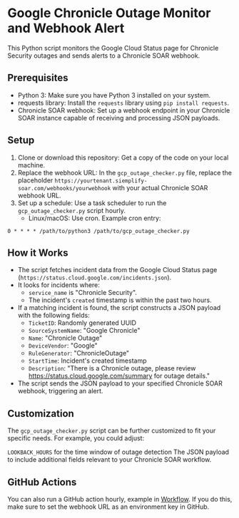 # Google Chronicle Outage Monitor and Webhook Alert

This Python script monitors the Google Cloud Status page for Chronicle Security outages and sends alerts to a Chronicle SOAR webhook.

## Prerequisites

* Python 3: Make sure you have Python 3 installed on your system.
* requests library: Install the `requests` library using `pip install requests`.
* Chronicle SOAR webhook: Set up a webhook endpoint in your Chronicle SOAR instance capable of receiving and processing JSON payloads.

## Setup

1. Clone or download this repository: Get a copy of the code on your local machine.
2. Replace the webhook URL: In the `gcp_outage_checker.py` file, replace the placeholder `https://yourtenant.siemplify-soar.com/webhooks/yourwebhook` with your actual Chronicle SOAR webhook URL.
3. Set up a schedule: Use a task scheduler to run the `gcp_outage_checker.py` script hourly.
   * Linux/macOS: Use cron. Example cron entry:

```
0 * * * * /path/to/python3 /path/to/gcp_outage_checker.py 
```

## How it Works

* The script fetches incident data from the Google Cloud Status page (`https://status.cloud.google.com/incidents.json`).
* It looks for incidents where:
    * `service_name` is "Chronicle Security".
    * The incident's `created` timestamp is within the past two hours.
* If a matching incident is found, the script constructs a JSON payload with the following fields:
    * `TicketID`: Randomly generated UUID
    * `SourceSystemName`: "Google Chronicle"
    * `Name`: "Chronicle Outage"
    * `DeviceVendor`: "Google"
    * `RuleGenerator`: "ChronicleOutage"
    * `StartTime`: Incident's created timestamp
    * `Description`: "There is a Chronicle outage, please review https://status.cloud.google.com/summary for outage details."
* The script sends the JSON payload to your specified Chronicle SOAR webhook, triggering an alert.

## Customization

The `gcp_outage_checker.py` script can be further customized to fit your specific needs. For example, you could adjust:

`LOOKBACK_HOURS` for the time window of outage detection
The JSON payload to include additional fields relevant to your Chronicle SOAR workflow.

## GitHub Actions

You can also run a GitHub action hourly, example in [Workflow](workflow/chronicle-outage-monitor.yaml). If you do this, make sure to set the webhook URL as an environment key in GitHub.
